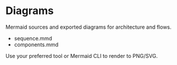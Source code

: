 # Diagrams

Mermaid sources and exported diagrams for architecture and flows.

- sequence.mmd
- components.mmd

Use your preferred tool or Mermaid CLI to render to PNG/SVG.
